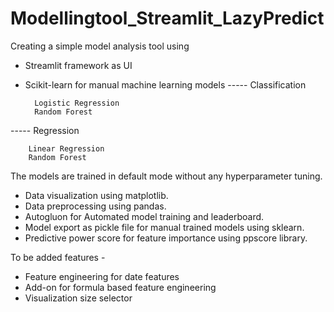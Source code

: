# Modellingtool_Streamlit_LazyPredict
Creating a simple model analysis tool using 
- Streamlit framework as UI
- Scikit-learn for manual machine learning models
----- Classification

        Logistic Regression
        Random Forest

----- Regression

        Linear Regression
        Random Forest
        
The models are trained in default mode without any hyperparameter tuning.

- Data visualization using matplotlib.
- Data preprocessing using pandas.
- Autogluon for Automated model training and leaderboard.
- Model export as pickle file for manual trained models using sklearn.
- Predictive power score for feature importance using ppscore library.

To be added features - 
- Feature engineering for date features
- Add-on for formula based feature engineering
- Visualization size selector
